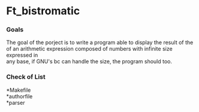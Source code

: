 # Ft_bistromatic

### Goals

The goal of the porject is to write a program able to display the result of the  
of an arithmetic expression composed of numbers with infinite size expressed in  
any base, if GNU's bc can handle the size, the program should too.  

### Check of List
*Makefile  
*authorfile  
*parser  


